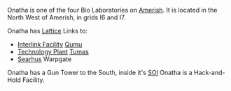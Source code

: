 Onatha is one of the four Bio Laboratories on
[Amerish](../locations/Amerish.md). It is located in the North West of Amerish,
in grids I6 and I7.

Onatha has [Lattice](../terminology/Lattice.md) Links to:

- [Interlink Facility](../locations/Interlink.md) [Qumu](Qumu.md)
- [Technology Plant](../locations/Technology_Plant.md) [Tumas](Tumas.md)
- [Searhus](../locations/Searhus.md) Warpgate

Onatha has a Gun Tower to the South, inside it's
[SOI](../locations/Sphere_of_Influence.md) Onatha is a Hack-and-Hold Facility.


